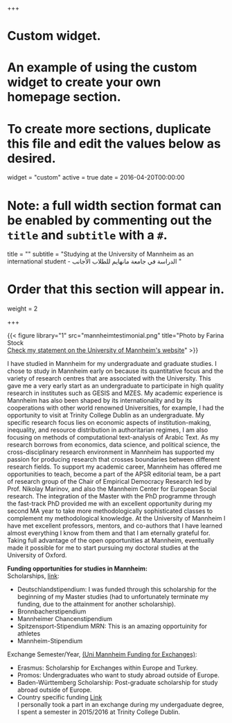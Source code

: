 +++
# Custom widget.
# An example of using the custom widget to create your own homepage section.
# To create more sections, duplicate this file and edit the values below as desired.
widget = "custom"
active = true
date = 2016-04-20T00:00:00

# Note: a full width section format can be enabled by commenting out the `title` and `subtitle` with a `#`.
title = ""
subtitle = "Studying at the University of Mannheim as an international student -  الدراسة في جامعة مانهايم للطلاب الأجانب "

# Order that this section will appear in.
weight = 2



+++

{{< figure library="1" src="mannheimtestimonial.png" title="Photo by Farina Stock <br /> [Check my statement on the University of Mannheim's website](https://www.uni-mannheim.de/en/academics/programs/masters-program-in-political-science/)" >}}


I have studied in Mannheim for my undergraduate and graduate studies. 
I chose to study in Mannheim early on because its quantitative focus and the variety of research centres that 
are associated with the University. 
This gave me a very early start as an undergraduate to participate in high quality research in institutes such as GESIS and MZES. My academic experience is Mannheim has also been shaped by its internationality and by its cooperations with other world renowned Universities, for example, I had the opportunity to visit at Trinity College Dublin as an undergraduate.
My specific research focus lies on economic aspects of institution-making, inequality, and 
resource distribution in authoritarian regimes, I am also focusing on methods of computational text-analysis of Arabic Text.
As my research borrows from economics, data science, and political science, the cross-disciplinary research environment in 
Mannheim has supported my passion for producing research that crosses boundaries between different research fields. 
To support my academic career, Mannheim has offered me opportunities to teach, become a part of the APSR editorial team, be a part of research group of the Chair of Empirical Democracy Research led by Prof. Nikolay Marinov, and also the Mannheim Center for European Social research. The integration of the Master with the PhD programme through the fast-track PhD provided me with an excellent opportunity during my second MA year to take more methodologically sophisticated classes to complement my methodological knowledge.
At the University of Mannheim I have met excellent professors, 
mentors, and co-authors that I have learned almost everything I know from them and that I am eternally grateful for. 
Taking full advantage of the open opportunities at Mannheim, eventually made it possible for me to start pursuing my 
doctoral studies at the University of Oxford.


**Funding opportunities for studies in Mannheim:** <br /> 
Scholarships, [link](https://www2.uni-mannheim.de/stipendium/):<br /> 
- Deutschlandstipendium: I was funded through this scholarship for the beginning of my Master studies (had to unfortunately terminate my funding, due to the attainment for another scholarship). <br /> 
- Bronnbacherstipendium  <br /> 
- Mannheimer Chancenstipendium <br /> 
- Spitzensport-Stipendium MRN: This is an amazing opportuinity for athletes <br /> 
- Mannheim-Stipendium <br /> 

Exchange Semester/Year, [(Uni Mannheim Funding for Exchanges)](https://www.uni-mannheim.de/en/academics/going-abroad/studying-abroad/financing/scholarships/):<br /> 
- Erasmus: Scholarship for Exchanges within Europe and Turkey. <br /> 
- Promos: Undergraduates who want to study abroad outside of Europe. <br /> 
- Baden-Württemberg Scholarship: Post-graduate scholarship for study abroad outside of Europe. <br />
- Country specific funding [Link](https://www.uni-mannheim.de/en/academics/going-abroad/studying-abroad/financing/country-specific-support/#c36964)<br /> 
I personally took a part in an exchange during my undergaduate degree, I spent a semester in 2015/2016 at Trinity College Dublin.

